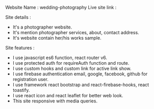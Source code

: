 Website Name : wedding-photography
Live site link : 

Site details :
* It's a photographer website.
* It's mention photographer services, about, contact address.
* It's website contain her/his works sample.

Site features :
* I use javascript es6 function, react router v6.
* I use protected auth for requireAuth function and route.
* I use custom hooks and custom link for active link show.
* I use firebase authentication email, google, facebook, github for registration user.
* I use framework react bootstrap and react-firebase-hooks, react toastify.
* I use react icon and react leaflet for better web look.
* This site responsive with media queries.
